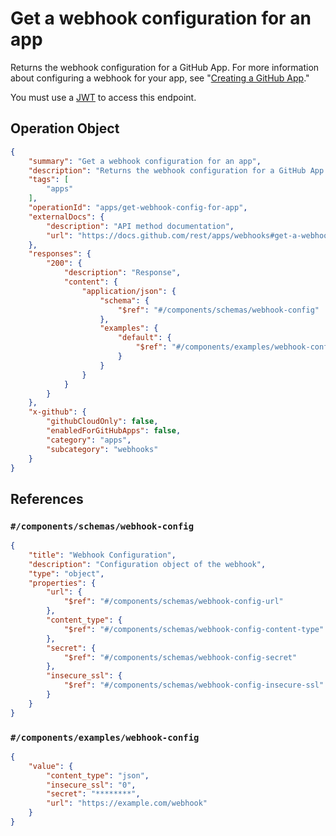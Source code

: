 # Get a webhook configuration for an app

Returns the webhook configuration for a GitHub App. For more information about configuring a webhook for your app, see "[Creating a GitHub App](/developers/apps/creating-a-github-app)."

You must use a [JWT](https://docs.github.com/apps/building-github-apps/authenticating-with-github-apps/#authenticating-as-a-github-app) to access this endpoint.

## Operation Object

```json
{
    "summary": "Get a webhook configuration for an app",
    "description": "Returns the webhook configuration for a GitHub App. For more information about configuring a webhook for your app, see \"[Creating a GitHub App](/developers/apps/creating-a-github-app).\"\n\nYou must use a [JWT](https://docs.github.com/apps/building-github-apps/authenticating-with-github-apps/#authenticating-as-a-github-app) to access this endpoint.",
    "tags": [
        "apps"
    ],
    "operationId": "apps/get-webhook-config-for-app",
    "externalDocs": {
        "description": "API method documentation",
        "url": "https://docs.github.com/rest/apps/webhooks#get-a-webhook-configuration-for-an-app"
    },
    "responses": {
        "200": {
            "description": "Response",
            "content": {
                "application/json": {
                    "schema": {
                        "$ref": "#/components/schemas/webhook-config"
                    },
                    "examples": {
                        "default": {
                            "$ref": "#/components/examples/webhook-config"
                        }
                    }
                }
            }
        }
    },
    "x-github": {
        "githubCloudOnly": false,
        "enabledForGitHubApps": false,
        "category": "apps",
        "subcategory": "webhooks"
    }
}
```

## References

### `#/components/schemas/webhook-config`

```json
{
    "title": "Webhook Configuration",
    "description": "Configuration object of the webhook",
    "type": "object",
    "properties": {
        "url": {
            "$ref": "#/components/schemas/webhook-config-url"
        },
        "content_type": {
            "$ref": "#/components/schemas/webhook-config-content-type"
        },
        "secret": {
            "$ref": "#/components/schemas/webhook-config-secret"
        },
        "insecure_ssl": {
            "$ref": "#/components/schemas/webhook-config-insecure-ssl"
        }
    }
}
```

### `#/components/examples/webhook-config`

```json
{
    "value": {
        "content_type": "json",
        "insecure_ssl": "0",
        "secret": "********",
        "url": "https://example.com/webhook"
    }
}
```